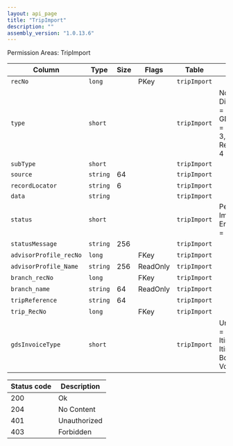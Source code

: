 ```yaml
---
layout: api_page
title: "TripImport"
description: ""
assembly_version: "1.0.13.6"
---
```




Permission Areas: TripImport

| Column | Type | Size | Flags | Table | Description |
| ------ | ---- | ---- | ----- | ----- | ----------- |
| `recNo` | `long` |  | PKey | `tripImport` | 
| `type` | `short` |  |  | `tripImport` | NotSpecified = 0, DirectConnectXML = 1, GDSInterfaceText = 2, GDSPnrXml = 3, ReservationJson = 4
| `subType` | `short` |  |  | `tripImport` | 
| `source` | `string` | 64 |  | `tripImport` | 
| `recordLocator` | `string` | 6 |  | `tripImport` | 
| `data` | `string` |  |  | `tripImport` | 
| `status` | `short` |  |  | `tripImport` | Pending = 1, Imported = 2, Error = 3, Warning = 4
| `statusMessage` | `string` | 256 |  | `tripImport` | 
| `advisorProfile_recNo` | `long` |  | FKey | `tripImport` | 
| `advisorProfile_Name` | `string` | 256 | ReadOnly | `tripImport` | 
| `branch_recNo` | `long` |  | FKey | `tripImport` | 
| `branch_name` | `string` | 64 | ReadOnly | `tripImport` | 
| `tripReference` | `string` | 64 |  | `tripImport` | 
| `trip_RecNo` | `long` |  | FKey | `tripImport` | 
| `gdsInvoiceType` | `short` |  |  | `tripImport` | Unknown = 0, Sale = 1, Refund = 2, ItinOnly = 3, ItinUpdate = 4, BoardingPass = 5, Void = 6

| Status code | Description |
| ----------- | ----------- |
| 200 | Ok |
| 204 | No Content |
| 401 | Unauthorized |
| 403 | Forbidden |


